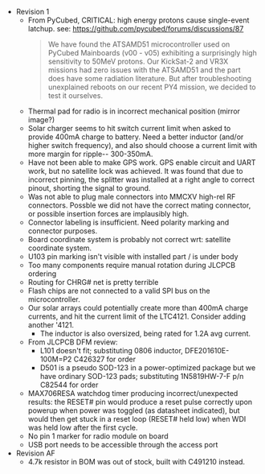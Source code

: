 - Revision 1
    - From PyCubed, CRITICAL: high energy protons cause single-event latchup.  see: https://github.com/pycubed/forums/discussions/87
       > We have found the ATSAMD51 microcontroller used on PyCubed Mainboards (v00 - v05) exhibiting a surprisingly high sensitivity to 50MeV protons. Our KickSat-2 and VR3X missions had zero issues with the ATSAMD51 and the part does have some radiation literature. But after troubleshooting unexplained reboots on our recent PY4 mission, we decided to test it ourselves.
    - Thermal pad for radio is in incorrect mechanical position (mirror image?)
    - Solar charger seems to hit switch current limit when asked to provide 400mA charge to battery.  Need a better inductor (and/or higher switch frequency), and also should choose a current limit with more margin for ripple-- 300-350mA.
    - Have not been able to make GPS work.  GPS enable circuit and UART work, but no satellite lock was achieved.  It was found that due to incorrect pinning, the splitter was installed at a right angle to correct pinout, shorting the signal to ground.
    - Was not able to plug male connectors into MMCXV high-rel RF connectors.  Possble we did not have the correct mating connector, or possible insertion forces are implausibly high.
    - Connector labeling is insufficient.  Need polarity marking and connector purposes.
    - Board coordinate system is probably not correct wrt: satellite coordinate system.
    - U103 pin marking isn't visible with installed part / is under body
    - Too many components require manual rotation during JLCPCB ordering
    - Routing for CHRG# net is pretty terrible
    - Flash chips are not connected to a valid SPI bus on the microcontroller.
    - Our solar arrays could potentially create more than 400mA charge currents, and hit the current limit of the LTC4121.  Consider adding another '4121.
        - The inductor is also oversized, being rated for 1.2A avg current.
    - From JLCPCB DFM review:
        - L101 doesn't fit; substituting 0806 inductor, DFE201610E-100M=P2
          C426327 for order
        - D501 is a pseudo SOD-123 in a power-optimized package but we have
          ordinary SOD-123 pads; substituting 1N5819HW-7-F p/n C82544 for
          order
    - MAX706RESA watchdog timer producing incorrect/unexpected results: the RESET# pin would produce a reset pulse correctly upon powerup when power was toggled (as datasheet indicated), but would then get stuck in a reset loop (RESET# held low) when WDI was held low after the first cycle.
    - No pin 1 marker for radio module on board
    - USB port needs to be accessible through the access port
- Revision AF
    - 4.7k resistor in BOM was out of stock, built with C491210 instead.
